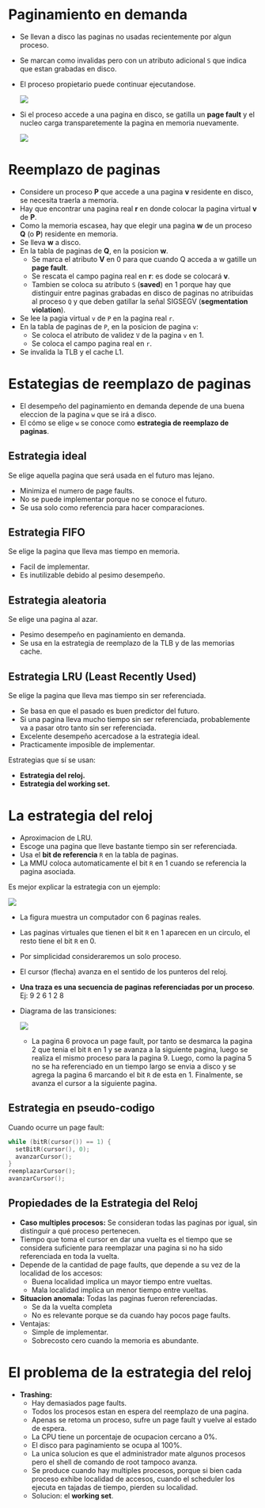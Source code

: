# Paginamiento en demanda

* Se llevan a disco las paginas no usadas recientemente por algun proceso.
* Se marcan como invalidas pero con un atributo adicional `S` que indica que estan grabadas en disco.
* El proceso propietario puede continuar ejecutandose.

  ![](img/disco.PNG)

* Si el proceso accede a una pagina en disco, se gatilla un **page fault** y el nucleo carga transparetemente la pagina en memoria nuevamente.

  ![](img/paginamientoEnDemanda.PNG)

# Reemplazo de paginas

* Considere un proceso **P** que accede a una pagina **v** residente en disco, se necesita traerla a memoria.
* Hay que encontrar una pagina real **r** en donde colocar la pagina virtual **v** de **P**.
* Como la memoria escasea, hay que elegir una pagina **w** de un proceso **Q** (o **P**) residente en memoria.
* Se lleva **w** a disco.
* En la tabla de paginas de **Q**, en la posicion **w**.
  * Se marca el atributo **V** en 0 para que cuando Q acceda a w gatille un **page fault**.
  * Se rescata el campo pagina real en **r**: es dode se colocará **v**.
  * Tambien se coloca su atributo `S` (**saved**) en 1 porque hay que distinguir entre paginas grabadas en disco de paginas no atribuidas al proceso `Q` y que deben gatillar la señal SIGSEGV (**segmentation violation**).
* Se lee la pagia virtual `v` de `P` en la pagina real `r`.
* En la tabla de paginas de `P`, en la posicion de pagina `v`:
  * Se coloca el atributo de validez `V` de la pagina `v` en 1.
  * Se coloca el campo pagina real en `r`.
* Se invalida la TLB y el cache L1.

# Estategias de reemplazo de paginas

* El desempeño del paginamiento en demanda depende de una buena eleccion de la pagina `w` que se irá a disco.
* El cómo se elige `w` se conoce como **estrategia de reemplazo de paginas**.

## Estrategia ideal

Se elige aquella pagina que será usada en el futuro mas lejano.
* Minimiza el numero de page faults.
* No se puede implementar porque no se conoce el futuro.
* Se usa solo como referencia para hacer comparaciones.

## Estrategia FIFO

Se elige la pagina que lleva mas tiempo en memoria.
* Facil de implementar.
* Es inutilizable debido al pesimo desempeño.

## Estrategia aleatoria

Se elige una pagina al azar.

* Pesimo desempeño en paginamiento en demanda.
* Se usa en la estrategia de reemplazo de la TLB y de las memorias cache.

## Estrategia LRU (Least Recently Used)

Se elige la pagina que lleva mas tiempo sin ser referenciada.

* Se basa en que el pasado es buen predictor del futuro.
* Si una pagina lleva mucho tiempo sin ser referenciada, probablemente va a pasar otro tanto sin ser referenciada.
* Excelente desempeño acercadose a la estrategia ideal.
* Practicamente imposible de implementar.

Estrategias que sí se usan:
* **Estrategia del reloj.**
* **Estrategia del working set.**

# La estrategia del reloj

* Aproximacion de LRU.
* Escoge una pagina que lleve bastante tiempo sin ser referenciada.
* Usa el **bit de referencia** `R` en la tabla de paginas.
* La MMU coloca automaticamente el bit `R` en 1 cuando se referencia la pagina asociada.

Es mejor explicar la estrategia con un ejemplo:

![](img/estrategiaReloj.PNG)

* La figura muestra un computador con 6 paginas reales.
* Las paginas virtuales que tienen el bit `R` en 1 aparecen en un circulo, el resto tiene el bit `R` en 0.
* Por simplicidad consideraremos un solo proceso.
* El cursor (flecha) avanza en el sentido de los punteros del reloj.
* **Una traza es una secuencia de paginas referenciadas por un proceso**. Ej: 9 2 6 1 2 8
* Diagrama de las transiciones:

  ![](img/ejemploTraza.PNG)

   * La pagina 6 provoca un page fault, por tanto se desmarca la pagina 2 que tenia el bit `R` en 1 y se avanza a la siguiente pagina, luego se realiza el mismo proceso para la pagina 9. Luego, como la pagina 5 no se ha referenciado en un tiempo largo se envia a disco y se agrega la pagina 6 marcando el bit `R` de esta en 1. Finalmente, se avanza el cursor a la siguiente pagina.

## Estrategia en pseudo-codigo

Cuando ocurre un page fault:

```c
while (bitR(cursor()) == 1) {
  setBitR(cursor(), 0);
  avanzarCursor();
}
reemplazarCursor();
avanzarCursor();
```

## Propiedades de la Estrategia del Reloj

* **Caso multiples procesos:** Se consideran todas las paginas por igual, sin distinguir a qué proceso pertenecen.
* Tiempo que toma el cursor en dar una vuelta es el tiempo que se considera suficiente para reemplazar una pagina si no ha sido referenciada en toda la vuelta.
* Depende de la cantidad de page faults, que depende a su vez de la localidad de los accesos:
  * Buena localidad implica un mayor tiempo entre vueltas.
  * Mala localidad implica un menor tiempo entre vueltas.
* **Situacion anomala:** Todas las paginas fueron referenciadas.
  * Se da la vuelta completa
  * No es relevante porque se da cuando hay pocos page faults.
* Ventajas:
  * Simple de implementar.
  * Sobrecosto cero cuando la memoria es abundante.

# El problema de la estrategia del reloj
* **Trashing:**
  * Hay demasiados page faults.
  * Todos los procesos estan en espera del reemplazo de una pagina.
  * Apenas se retoma un proceso, sufre un page fault y vuelve al estado de espera.
  * La CPU tiene un porcentaje de ocupacion cercano a 0%.
  * El disco para paginamiento se ocupa al 100%.
  * La unica solucion es que el administrador mate algunos procesos pero el shell de comando de root tampoco avanza.
  * Se produce cuando hay multiples procesos, porque si bien cada proceso exhibe localidad de accesos, cuando el scheduler los ejecuta en tajadas de tiempo, pierden su localidad.
  * Solucion: el **working set**.